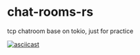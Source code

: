 # chat-rooms-rs

tcp chatroom base on tokio, just for practice


[![asciicast](https://asciinema.org/a/mn9dzyO3rLbIrVPwz9n2SAvv9.svg)](https://asciinema.org/a/mn9dzyO3rLbIrVPwz9n2SAvv9)
